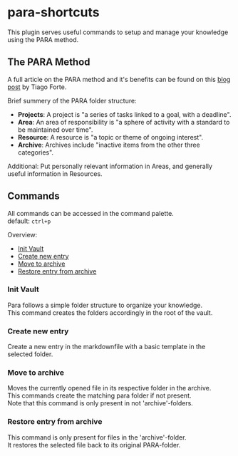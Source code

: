# para-shortcuts

This plugin serves useful commands to setup and manage your knowledge using the PARA method.

## The PARA Method
A full article on the PARA method and it's benefits can be found on this [blog post](https://fortelabs.co/blog/para/) by Tiago Forte.

Brief summery of the PARA folder structure:
- **Projects**: A project is "a series of tasks linked to a goal, with a deadline".
- **Area**: An area of responsibility is "a sphere of activity with a standard to be maintained over time".
- **Resource**: A resource is "a topic or theme of ongoing interest". 
- **Archive**: Archives include "inactive items from the other three categories".

Additional: Put personally relevant information in Areas, and generally useful information in Resources. 
## Commands

All commands can be accessed in the command palette.  
default: `ctrl+p`

Overview:
- [Init Vault](init-vault)
- [Create new entry](create-new-entry)
- [Move to archive](move-to-archive)
- [Restore entry from archive](restore-entry-from-archive)

### Init Vault
Para follows a simple folder structure to organize your knowledge.  
This command creates the folders accordingly in the root of the vault.

### Create new entry
Create a new entry in the markdownfile with a basic template in the selected folder.

### Move to archive
Moves the currently opened file in its respective folder in the archive.  
This commands create the matching para folder if not present.  
Note that this command is only present in not 'archive'-folders.

### Restore entry from archive
This command is only present for files in the 'archive'-folder.  
It restores the selected file back to its original PARA-folder.  
